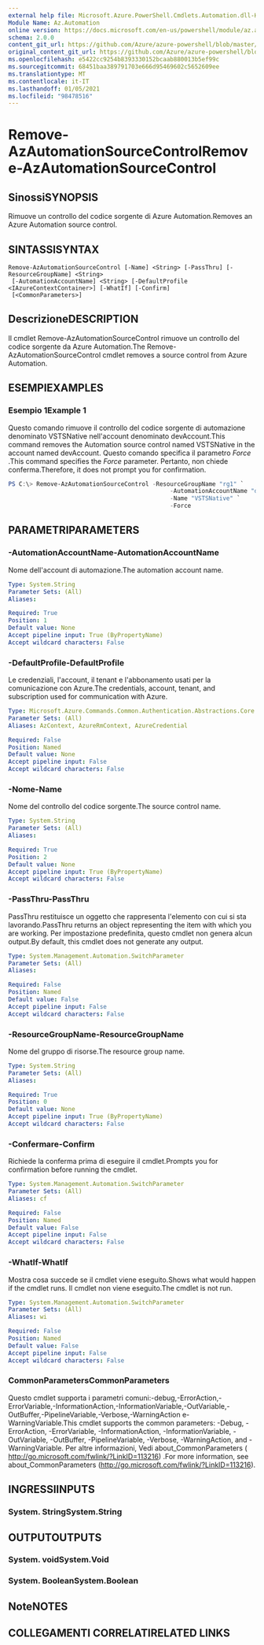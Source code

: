 ```yaml
---
external help file: Microsoft.Azure.PowerShell.Cmdlets.Automation.dll-Help.xml
Module Name: Az.Automation
online version: https://docs.microsoft.com/en-us/powershell/module/az.automation/remove-azautomationsourcecontrol
schema: 2.0.0
content_git_url: https://github.com/Azure/azure-powershell/blob/master/src/Automation/Automation/help/Remove-AzAutomationSourceControl.md
original_content_git_url: https://github.com/Azure/azure-powershell/blob/master/src/Automation/Automation/help/Remove-AzAutomationSourceControl.md
ms.openlocfilehash: e5422cc9254b8393330152bcaab880013b5ef99c
ms.sourcegitcommit: 68451baa389791703e666d95469602c5652609ee
ms.translationtype: MT
ms.contentlocale: it-IT
ms.lasthandoff: 01/05/2021
ms.locfileid: "98478516"
---
```

# <span data-ttu-id="f8043-101">Remove-AzAutomationSourceControl</span><span class="sxs-lookup"><span data-stu-id="f8043-101">Remove-AzAutomationSourceControl</span></span>

## <span data-ttu-id="f8043-102">Sinossi</span><span class="sxs-lookup"><span data-stu-id="f8043-102">SYNOPSIS</span></span>
<span data-ttu-id="f8043-103">Rimuove un controllo del codice sorgente di Azure Automation.</span><span class="sxs-lookup"><span data-stu-id="f8043-103">Removes an Azure Automation source control.</span></span>

## <span data-ttu-id="f8043-104">SINTASSI</span><span class="sxs-lookup"><span data-stu-id="f8043-104">SYNTAX</span></span>

```
Remove-AzAutomationSourceControl [-Name] <String> [-PassThru] [-ResourceGroupName] <String>
 [-AutomationAccountName] <String> [-DefaultProfile <IAzureContextContainer>] [-WhatIf] [-Confirm]
 [<CommonParameters>]
```

## <span data-ttu-id="f8043-105">Descrizione</span><span class="sxs-lookup"><span data-stu-id="f8043-105">DESCRIPTION</span></span>
<span data-ttu-id="f8043-106">Il cmdlet Remove-AzAutomationSourceControl rimuove un controllo del codice sorgente da Azure Automation.</span><span class="sxs-lookup"><span data-stu-id="f8043-106">The Remove-AzAutomationSourceControl cmdlet removes a source control from Azure Automation.</span></span>

## <span data-ttu-id="f8043-107">ESEMPI</span><span class="sxs-lookup"><span data-stu-id="f8043-107">EXAMPLES</span></span>

### <span data-ttu-id="f8043-108">Esempio 1</span><span class="sxs-lookup"><span data-stu-id="f8043-108">Example 1</span></span>
<span data-ttu-id="f8043-109">Questo comando rimuove il controllo del codice sorgente di automazione denominato VSTSNative nell'account denominato devAccount.</span><span class="sxs-lookup"><span data-stu-id="f8043-109">This command removes the Automation source control named VSTSNative in the account named devAccount.</span></span>
<span data-ttu-id="f8043-110">Questo comando specifica il parametro *Force* .</span><span class="sxs-lookup"><span data-stu-id="f8043-110">This command specifies the *Force* parameter.</span></span> <span data-ttu-id="f8043-111">Pertanto, non chiede conferma.</span><span class="sxs-lookup"><span data-stu-id="f8043-111">Therefore, it does not prompt you for confirmation.</span></span>

```powershell
PS C:\> Remove-AzAutomationSourceControl -ResourceGroupName "rg1" `
                                              -AutomationAccountName "devAccount" `
                                              -Name "VSTSNative" `
                                              -Force
```

## <span data-ttu-id="f8043-112">PARAMETRI</span><span class="sxs-lookup"><span data-stu-id="f8043-112">PARAMETERS</span></span>

### <span data-ttu-id="f8043-113">-AutomationAccountName</span><span class="sxs-lookup"><span data-stu-id="f8043-113">-AutomationAccountName</span></span>
<span data-ttu-id="f8043-114">Nome dell'account di automazione.</span><span class="sxs-lookup"><span data-stu-id="f8043-114">The automation account name.</span></span>

```yaml
Type: System.String
Parameter Sets: (All)
Aliases:

Required: True
Position: 1
Default value: None
Accept pipeline input: True (ByPropertyName)
Accept wildcard characters: False
```

### <span data-ttu-id="f8043-115">-DefaultProfile</span><span class="sxs-lookup"><span data-stu-id="f8043-115">-DefaultProfile</span></span>
<span data-ttu-id="f8043-116">Le credenziali, l'account, il tenant e l'abbonamento usati per la comunicazione con Azure.</span><span class="sxs-lookup"><span data-stu-id="f8043-116">The credentials, account, tenant, and subscription used for communication with Azure.</span></span>

```yaml
Type: Microsoft.Azure.Commands.Common.Authentication.Abstractions.Core.IAzureContextContainer
Parameter Sets: (All)
Aliases: AzContext, AzureRmContext, AzureCredential

Required: False
Position: Named
Default value: None
Accept pipeline input: False
Accept wildcard characters: False
```

### <span data-ttu-id="f8043-117">-Nome</span><span class="sxs-lookup"><span data-stu-id="f8043-117">-Name</span></span>
<span data-ttu-id="f8043-118">Nome del controllo del codice sorgente.</span><span class="sxs-lookup"><span data-stu-id="f8043-118">The source control name.</span></span>

```yaml
Type: System.String
Parameter Sets: (All)
Aliases:

Required: True
Position: 2
Default value: None
Accept pipeline input: True (ByPropertyName)
Accept wildcard characters: False
```

### <span data-ttu-id="f8043-119">-PassThru</span><span class="sxs-lookup"><span data-stu-id="f8043-119">-PassThru</span></span>
<span data-ttu-id="f8043-120">PassThru restituisce un oggetto che rappresenta l'elemento con cui si sta lavorando.</span><span class="sxs-lookup"><span data-stu-id="f8043-120">PassThru returns an object representing the item with which you are working.</span></span>
<span data-ttu-id="f8043-121">Per impostazione predefinita, questo cmdlet non genera alcun output.</span><span class="sxs-lookup"><span data-stu-id="f8043-121">By default, this cmdlet does not generate any output.</span></span>

```yaml
Type: System.Management.Automation.SwitchParameter
Parameter Sets: (All)
Aliases:

Required: False
Position: Named
Default value: False
Accept pipeline input: False
Accept wildcard characters: False
```

### <span data-ttu-id="f8043-122">-ResourceGroupName</span><span class="sxs-lookup"><span data-stu-id="f8043-122">-ResourceGroupName</span></span>
<span data-ttu-id="f8043-123">Nome del gruppo di risorse.</span><span class="sxs-lookup"><span data-stu-id="f8043-123">The resource group name.</span></span>

```yaml
Type: System.String
Parameter Sets: (All)
Aliases:

Required: True
Position: 0
Default value: None
Accept pipeline input: True (ByPropertyName)
Accept wildcard characters: False
```

### <span data-ttu-id="f8043-124">-Confermare</span><span class="sxs-lookup"><span data-stu-id="f8043-124">-Confirm</span></span>
<span data-ttu-id="f8043-125">Richiede la conferma prima di eseguire il cmdlet.</span><span class="sxs-lookup"><span data-stu-id="f8043-125">Prompts you for confirmation before running the cmdlet.</span></span>

```yaml
Type: System.Management.Automation.SwitchParameter
Parameter Sets: (All)
Aliases: cf

Required: False
Position: Named
Default value: False
Accept pipeline input: False
Accept wildcard characters: False
```

### <span data-ttu-id="f8043-126">-WhatIf</span><span class="sxs-lookup"><span data-stu-id="f8043-126">-WhatIf</span></span>
<span data-ttu-id="f8043-127">Mostra cosa succede se il cmdlet viene eseguito.</span><span class="sxs-lookup"><span data-stu-id="f8043-127">Shows what would happen if the cmdlet runs.</span></span>
<span data-ttu-id="f8043-128">Il cmdlet non viene eseguito.</span><span class="sxs-lookup"><span data-stu-id="f8043-128">The cmdlet is not run.</span></span>

```yaml
Type: System.Management.Automation.SwitchParameter
Parameter Sets: (All)
Aliases: wi

Required: False
Position: Named
Default value: False
Accept pipeline input: False
Accept wildcard characters: False
```

### <span data-ttu-id="f8043-129">CommonParameters</span><span class="sxs-lookup"><span data-stu-id="f8043-129">CommonParameters</span></span>
<span data-ttu-id="f8043-130">Questo cmdlet supporta i parametri comuni:-debug,-ErrorAction,-ErrorVariable,-InformationAction,-InformationVariable,-OutVariable,-OutBuffer,-PipelineVariable,-Verbose,-WarningAction e-WarningVariable.</span><span class="sxs-lookup"><span data-stu-id="f8043-130">This cmdlet supports the common parameters: -Debug, -ErrorAction, -ErrorVariable, -InformationAction, -InformationVariable, -OutVariable, -OutBuffer, -PipelineVariable, -Verbose, -WarningAction, and -WarningVariable.</span></span> <span data-ttu-id="f8043-131">Per altre informazioni, Vedi about_CommonParameters ( http://go.microsoft.com/fwlink/?LinkID=113216) .</span><span class="sxs-lookup"><span data-stu-id="f8043-131">For more information, see about_CommonParameters (http://go.microsoft.com/fwlink/?LinkID=113216).</span></span>

## <span data-ttu-id="f8043-132">INGRESSI</span><span class="sxs-lookup"><span data-stu-id="f8043-132">INPUTS</span></span>

### <span data-ttu-id="f8043-133">System. String</span><span class="sxs-lookup"><span data-stu-id="f8043-133">System.String</span></span>

## <span data-ttu-id="f8043-134">OUTPUT</span><span class="sxs-lookup"><span data-stu-id="f8043-134">OUTPUTS</span></span>

### <span data-ttu-id="f8043-135">System. void</span><span class="sxs-lookup"><span data-stu-id="f8043-135">System.Void</span></span>

### <span data-ttu-id="f8043-136">System. Boolean</span><span class="sxs-lookup"><span data-stu-id="f8043-136">System.Boolean</span></span>

## <span data-ttu-id="f8043-137">Note</span><span class="sxs-lookup"><span data-stu-id="f8043-137">NOTES</span></span>

## <span data-ttu-id="f8043-138">COLLEGAMENTI CORRELATI</span><span class="sxs-lookup"><span data-stu-id="f8043-138">RELATED LINKS</span></span>
